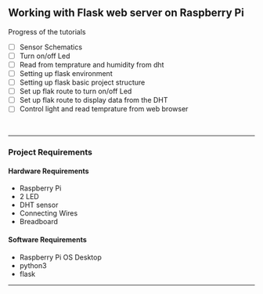 ## Working with Flask web server on Raspberry Pi

Progress of the tutorials

- [ ] Sensor Schematics
- [ ] Turn on/off Led
- [ ] Read from temprature and humidity from dht
- [ ] Setting up flask environment
- [ ] Setting up flask basic project structure
- [ ] Set up flak route to turn on/off Led
- [ ] Set up flak route to display data from the DHT
-[ ] Control light and read temprature from web browser

<br>
<hr>

### Project Requirements

#### Hardware Requirements

- Raspberry Pi
- 2 LED
- DHT sensor
- Connecting Wires
- Breadboard

#### Software Requirements

- Raspberry Pi OS Desktop
- python3
- flask

<hr>






